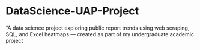 # DataScience-UAP-Project
“A data science project exploring public report trends using web scraping, SQL, and Excel heatmaps — created as part of my undergraduate academic project
